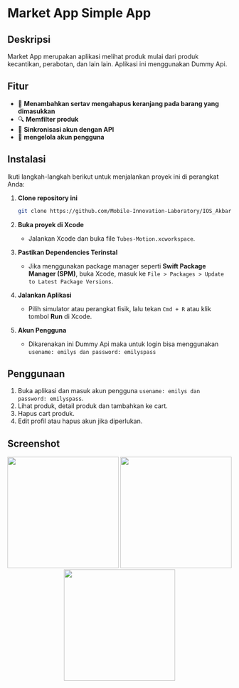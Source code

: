 # Market App Simple App

## Deskripsi
Market App merupakan aplikasi melihat produk mulai dari produk kecantikan, perabotan, dan lain lain. Aplikasi ini menggunakan Dummy Api.

## Fitur
- 📝 **Menambahkan sertav mengahapus keranjang pada barang yang dimasukkan**
- 🔍 **Memfilter produk**
- 🔄 **Sinkronisasi akun dengan API**
- 👤 **mengelola akun pengguna**

## Instalasi
Ikuti langkah-langkah berikut untuk menjalankan proyek ini di perangkat Anda:

1. **Clone repository ini**
   ```bash
   git clone https://github.com/Mobile-Innovation-Laboratory/IOS_AkbarRizqullahPutraSusanto-MarketApp.git
   ```
2. **Buka proyek di Xcode**
   - Jalankan Xcode dan buka file `Tubes-Motion.xcworkspace`.

3. **Pastikan Dependencies Terinstal**
   - Jika menggunakan package manager seperti **Swift Package Manager (SPM)**, buka Xcode, masuk ke `File > Packages > Update to Latest Package Versions`.

4. **Jalankan Aplikasi**
   - Pilih simulator atau perangkat fisik, lalu tekan `Cmd + R` atau klik tombol **Run** di Xcode.

5. **Akun Pengguna**
   - Dikarenakan ini Dummy Api maka untuk login bisa menggunakan  `usename: emilys dan password: emilyspass`


## Penggunaan
1. Buka aplikasi dan masuk akun pengguna `usename: emilys dan password: emilyspass`.
2. Lihat produk, detail produk dan tambahkan ke cart.
3. Hapus cart produk.
4. Edit profil atau hapus akun jika diperlukan.

## Screenshot
<p align="center">
  <img src="https://github.com/Mobile-Innovation-Laboratory/IOS_AkbarRizqullahPutraSusanto-MarketApp/blob/main/PHOTO-2025-02-27-22-18-14.jpg?raw=true" width="250" />
  <img src="https://github.com/Mobile-Innovation-Laboratory/IOS_AkbarRizqullahPutraSusanto-MarketApp/blob/main/PHOTO-2025-02-27-22-18-15.jpg?raw=true" width="250" />
  <img src="https://github.com/Mobile-Innovation-Laboratory/IOS_AkbarRizqullahPutraSusanto-MarketApp/blob/main/PHOTO-2025-02-27-22-35-45.jpg?raw=true" width="250" />
</p>

